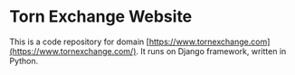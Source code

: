 # Torn Exchange Website

This is a code repository for domain [https://www.tornexchange.com](https://www.tornexchange.com/). It runs on Django framework, written in Python.
